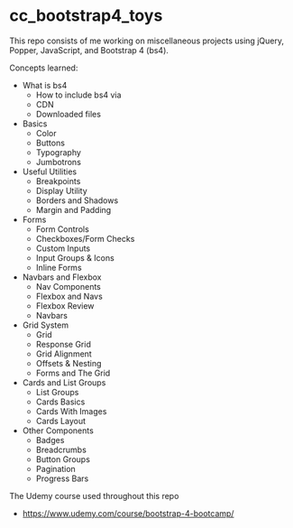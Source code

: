 # cc_bootstrap4_toys

This repo consists of me working on miscellaneous projects using jQuery, Popper, JavaScript, and Bootstrap 4 (bs4).

Concepts learned:

-   What is bs4
    -   How to include bs4 via
    -   CDN
    -   Downloaded files
-   Basics
    -   Color
    -   Buttons
    -   Typography
    -   Jumbotrons
-   Useful Utilities
    -   Breakpoints
    -   Display Utility
    -   Borders and Shadows
    -   Margin and Padding
-   Forms
    -   Form Controls
    -   Checkboxes/Form Checks
    -   Custom Inputs
    -   Input Groups & Icons
    -   Inline Forms
-   Navbars and Flexbox
    -   Nav Components
    -   Flexbox and Navs
    -   Flexbox Review
    -   Navbars
-   Grid System
    -   Grid
    -   Response Grid
    -   Grid Alignment
    -   Offsets & Nesting
    -   Forms and The Grid
-   Cards and List Groups
    -   List Groups
    -   Cards Basics
    -   Cards With Images
    -   Cards Layout
-   Other Components
    -   Badges
    -   Breadcrumbs
    -   Button Groups
    -   Pagination
    -   Progress Bars

The Udemy course used throughout this repo

-   https://www.udemy.com/course/bootstrap-4-bootcamp/
